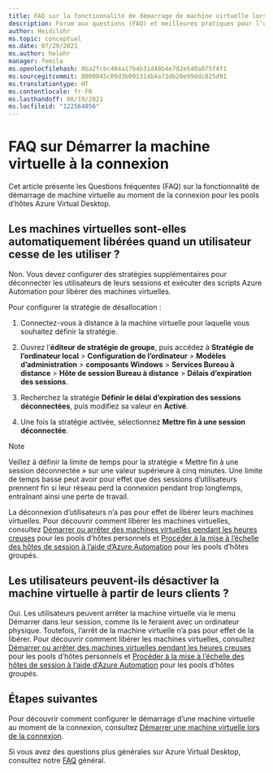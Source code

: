 ```yaml
---
title: FAQ sur la fonctionnalité de démarrage de machine virtuelle lors de la connexion de Azure Virtual Desktop – Azure
description: Forum aux questions (FAQ) et meilleures pratiques pour l’utilisation de la fonctionnalité de démarrage de machine virtuelle lors de la connexion.
author: Heidilohr
ms.topic: conceptual
ms.date: 07/29/2021
ms.author: helohr
manager: femila
ms.openlocfilehash: 0ba2fcbc404a17b4b31d48b4e7d2e540a875f4f1
ms.sourcegitcommit: 8000045c09d3b091314b4a73db20e99ddc825d91
ms.translationtype: HT
ms.contentlocale: fr-FR
ms.lasthandoff: 08/19/2021
ms.locfileid: "122564056"
---
```

# <a name="start-vm-on-connect-faq"></a>FAQ sur Démarrer la machine virtuelle à la connexion

Cet article présente les Questions fréquentes (FAQ) sur la fonctionnalité de démarrage de machine virtuelle au moment de la connexion pour les pools d’hôtes Azure Virtual Desktop.

## <a name="are-vms-automatically-deallocated-when-a-user-stops-using-them"></a>Les machines virtuelles sont-elles automatiquement libérées quand un utilisateur cesse de les utiliser ?

Non. Vous devez configurer des stratégies supplémentaires pour déconnecter les utilisateurs de leurs sessions et exécuter des scripts Azure Automation pour libérer des machines virtuelles.

Pour configurer la stratégie de désallocation :

1. Connectez-vous à distance à la machine virtuelle pour laquelle vous souhaitez définir la stratégie.

2. Ouvrez l’**éditeur de stratégie de groupe**, puis accédez à **Stratégie de l’ordinateur local** > **Configuration de l’ordinateur** > **Modèles d’administration** > **composants Windows** > **Services Bureau à distance** > **Hôte de session Bureau à distance** > **Délais d’expiration des sessions**.

3. Recherchez la stratégie **Définir le délai d’expiration des sessions déconnectées**, puis modifiez sa valeur en **Activé**.

4. Une fois la stratégie activée, sélectionnez **Mettre fin à une session déconnectée**.

>[!NOTE]
>Veillez à définir la limite de temps pour la stratégie « Mettre fin à une session déconnectée » sur une valeur supérieure à cinq minutes. Une limite de temps basse peut avoir pour effet que des sessions d’utilisateurs prennent fin si leur réseau perd la connexion pendant trop longtemps, entraînant ainsi une perte de travail.

La déconnexion d’utilisateurs n’a pas pour effet de libérer leurs machines virtuelles. Pour découvrir comment libérer les machines virtuelles, consultez [Démarrer ou arrêter des machines virtuelles pendant les heures creuses](../automation/automation-solution-vm-management.md) pour les pools d’hôtes personnels et [Procéder à la mise à l’échelle des hôtes de session à l’aide d’Azure Automation](set-up-scaling-script.md) pour les pools d’hôtes groupés.

## <a name="can-users-turn-off-the-vm-from-their-clients"></a>Les utilisateurs peuvent-ils désactiver la machine virtuelle à partir de leurs clients ?

Oui. Les utilisateurs peuvent arrêter la machine virtuelle via le menu Démarrer dans leur session, comme ils le feraient avec un ordinateur physique. Toutefois, l’arrêt de la machine virtuelle n’a pas pour effet de la libérer. Pour découvrir comment libérer les machines virtuelles, consultez [Démarrer ou arrêter des machines virtuelles pendant les heures creuses](../automation/automation-solution-vm-management.md) pour les pools d’hôtes personnels et [Procéder à la mise à l’échelle des hôtes de session à l’aide d’Azure Automation](set-up-scaling-script.md) pour les pools d’hôtes groupés.

## <a name="next-steps"></a>Étapes suivantes

Pour découvrir comment configurer le démarrage d’une machine virtuelle au moment de la connexion, consultez [Démarrer une machine virtuelle lors de la connexion](start-virtual-machine-connect.md).

Si vous avez des questions plus générales sur Azure Virtual Desktop, consultez notre [FAQ](faq.yml) général.

